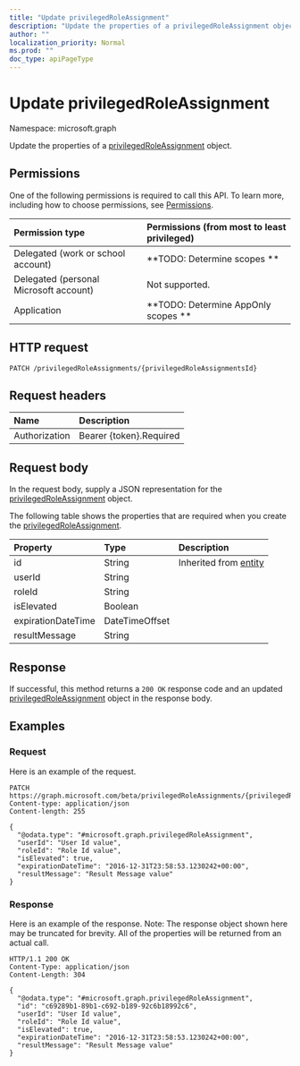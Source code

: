 ```yaml
---
title: "Update privilegedRoleAssignment"
description: "Update the properties of a privilegedRoleAssignment object."
author: ""
localization_priority: Normal
ms.prod: ""
doc_type: apiPageType
---
```


# Update privilegedRoleAssignment

Namespace: microsoft.graph

Update the properties of a [privilegedRoleAssignment](../resources/privilegedroleassignment.md) object.

## Permissions
One of the following permissions is required to call this API. To learn more, including how to choose permissions, see [Permissions](/concepts/permissions-reference.md).

|Permission type|Permissions (from most to least privileged)|
|:---|:---|
|Delegated (work or school account)|**TODO: Determine scopes **|
|Delegated (personal Microsoft account)|Not supported.|
|Application|**TODO: Determine AppOnly scopes **|

## HTTP request
<!-- {
  "blockType": "ignored"
}
-->
``` http
PATCH /privilegedRoleAssignments/{privilegedRoleAssignmentsId}
```

## Request headers
|Name|Description|
|:---|:---|
|Authorization|Bearer {token}.Required|

## Request body
In the request body, supply a JSON representation for the [privilegedRoleAssignment](../resources/privilegedroleassignment.md) object.

The following table shows the properties that are required when you create the [privilegedRoleAssignment](../resources/privilegedroleassignment.md).

|Property|Type|Description|
|:---|:---|:---|
|id|String| Inherited from [entity](../resources/entity.md)|
|userId|String||
|roleId|String||
|isElevated|Boolean||
|expirationDateTime|DateTimeOffset||
|resultMessage|String||



## Response
If successful, this method returns a `200 OK` response code and an updated [privilegedRoleAssignment](../resources/privilegedroleassignment.md) object in the response body.

## Examples

### Request
Here is an example of the request.
<!-- {
  "blockType": "request",
  "name": "update_privilegedroleassignment"
}
-->
``` http
PATCH https://graph.microsoft.com/beta/privilegedRoleAssignments/{privilegedRoleAssignmentsId}
Content-type: application/json
Content-length: 255

{
  "@odata.type": "#microsoft.graph.privilegedRoleAssignment",
  "userId": "User Id value",
  "roleId": "Role Id value",
  "isElevated": true,
  "expirationDateTime": "2016-12-31T23:58:53.1230242+00:00",
  "resultMessage": "Result Message value"
}
```

### Response
Here is an example of the response. Note: The response object shown here may be truncated for brevity. All of the properties will be returned from an actual call.
<!-- {
  "blockType": "response",
  "truncated": true
}
-->
``` http
HTTP/1.1 200 OK
Content-Type: application/json
Content-Length: 304

{
  "@odata.type": "#microsoft.graph.privilegedRoleAssignment",
  "id": "c69289b1-89b1-c692-b189-92c6b18992c6",
  "userId": "User Id value",
  "roleId": "Role Id value",
  "isElevated": true,
  "expirationDateTime": "2016-12-31T23:58:53.1230242+00:00",
  "resultMessage": "Result Message value"
}
```

